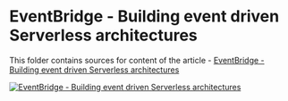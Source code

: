 # EventBridge - Building event driven Serverless architectures

This folder contains sources for content of the article - [EventBridge - Building event driven Serverless architectures](https://hands-on.cloud/eventbridge-building-loosely-coupled-event-drivent-serverless-architectures/)

[![EventBridge - Building event driven Serverless architectures](https://hands-on.cloud/eventbridge-building-loosely-coupled-event-drivent-serverless-architectures/EventBridge-Building-loosely-coupled-event-driven-serverless-architectures.png)](https://hands-on.cloud/eventbridge-building-loosely-coupled-event-drivent-serverless-architectures/)
